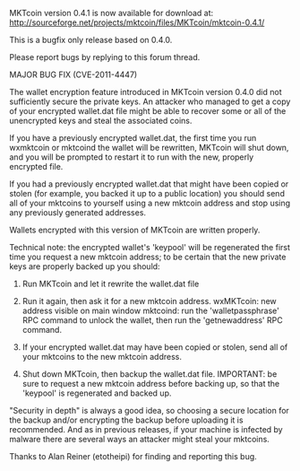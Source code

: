 MKTcoin version 0.4.1 is now available for download at:
http://sourceforge.net/projects/mktcoin/files/MKTcoin/mktcoin-0.4.1/

This is a bugfix only release based on 0.4.0.

Please report bugs by replying to this forum thread.

MAJOR BUG FIX  (CVE-2011-4447)

The wallet encryption feature introduced in MKTcoin version 0.4.0 did not sufficiently secure the private keys. An attacker who
managed to get a copy of your encrypted wallet.dat file might be able to recover some or all of the unencrypted keys and steal the
associated coins.

If you have a previously encrypted wallet.dat, the first time you run wxmktcoin or mktcoind the wallet will be rewritten, MKTcoin will
shut down, and you will be prompted to restart it to run with the new, properly encrypted file.

If you had a previously encrypted wallet.dat that might have been copied or stolen (for example, you backed it up to a public
location) you should send all of your mktcoins to yourself using a new mktcoin address and stop using any previously generated addresses.

Wallets encrypted with this version of MKTcoin are written properly.

Technical note: the encrypted wallet's 'keypool' will be regenerated the first time you request a new mktcoin address; to be certain that the
new private keys are properly backed up you should:

1. Run MKTcoin and let it rewrite the wallet.dat file

2. Run it again, then ask it for a new mktcoin address.
wxMKTcoin: new address visible on main window
mktcoind: run the 'walletpassphrase' RPC command to unlock the wallet,  then run the 'getnewaddress' RPC command.

3. If your encrypted wallet.dat may have been copied or stolen, send all of your mktcoins to the new mktcoin address.

4. Shut down MKTcoin, then backup the wallet.dat file.
IMPORTANT: be sure to request a new mktcoin address before backing up, so that the 'keypool' is regenerated and backed up.

"Security in depth" is always a good idea, so choosing a secure location for the backup and/or encrypting the backup before uploading it is recommended. And as in previous releases, if your machine is infected by malware there are several ways an attacker might steal your mktcoins.

Thanks to Alan Reiner (etotheipi) for finding and reporting this bug.
